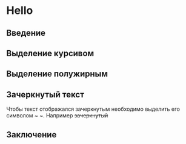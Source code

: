# Hello

## Введение

## Выделение курсивом

## Выделение полужирным

## Зачеркнутый текст
Чтобы текст отображался зачеркнутым необходимо выделить его символом ~ ~. Например ~~зачеркнутый~~
## Заключение